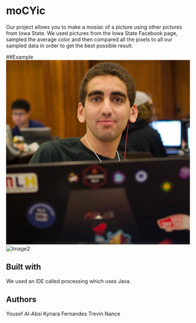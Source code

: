# moCYic

Our project allows you to make a mosiac of a picture using other pictures from Iowa State. We used pictures from the Iowa State Facebook page, sampled the average color and then compared all the pixels to all our sampled data in order to get the best possible result.

##Example
![Image1](test.png)
![Image2](result.jpg)

## Built with

We used an IDE called processing which uses Java.


## Authors

Yousef Al-Absi
Kynara Fernandes
Trevin Nance

